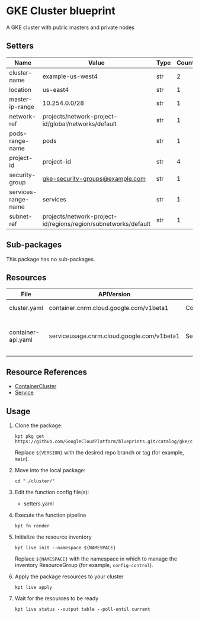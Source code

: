 <!-- BEGINNING OF PRE-COMMIT-BLUEPRINT DOCS HOOK:TITLE -->
# GKE Cluster blueprint


<!-- END OF PRE-COMMIT-BLUEPRINT DOCS HOOK:TITLE -->
<!-- BEGINNING OF PRE-COMMIT-BLUEPRINT DOCS HOOK:BODY -->
A GKE cluster with public masters and private nodes

## Setters

|        Name         |                             Value                              | Type | Count |
|---------------------|----------------------------------------------------------------|------|-------|
| cluster-name        | example-us-west4                                               | str  |     2 |
| location            | us-east4                                                       | str  |     1 |
| master-ip-range     | 10.254.0.0/28                                                  | str  |     1 |
| network-ref         | projects/network-project-id/global/networks/default            | str  |     1 |
| pods-range-name     | pods                                                           | str  |     1 |
| project-id          | project-id                                                     | str  |     4 |
| security-group      | gke-security-groups@example.com                                | str  |     1 |
| services-range-name | services                                                       | str  |     1 |
| subnet-ref          | projects/network-project-id/regions/region/subnetworks/default | str  |     1 |

## Sub-packages

This package has no sub-packages.

## Resources

|        File        |                 APIVersion                 |       Kind       |               Name                |   Namespace    |
|--------------------|--------------------------------------------|------------------|-----------------------------------|----------------|
| cluster.yaml       | container.cnrm.cloud.google.com/v1beta1    | ContainerCluster | example-us-east4                  | config-control |
| container-api.yaml | serviceusage.cnrm.cloud.google.com/v1beta1 | Service          | project-id-cluster-name-container | config-control |

## Resource References

- [ContainerCluster](https://cloud.google.com/config-connector/docs/reference/resource-docs/container/containercluster)
- [Service](https://cloud.google.com/config-connector/docs/reference/resource-docs/serviceusage/service)

## Usage

1.  Clone the package:
    ```shell
    kpt pkg get https://github.com/GoogleCloudPlatform/blueprints.git/catalog/gke/cluster@${VERSION}
    ```
    Replace `${VERSION}` with the desired repo branch or tag
    (for example, `main`).

1.  Move into the local package:
    ```shell
    cd "./cluster/"
    ```

1.  Edit the function config file(s):
    - setters.yaml

1.  Execute the function pipeline
    ```shell
    kpt fn render
    ```

1.  Initialize the resource inventory
    ```shell
    kpt live init --namespace ${NAMESPACE}
    ```
    Replace `${NAMESPACE}` with the namespace in which to manage
    the inventory ResourceGroup (for example, `config-control`).

1.  Apply the package resources to your cluster
    ```shell
    kpt live apply
    ```

1.  Wait for the resources to be ready
    ```shell
    kpt live status --output table --poll-until current
    ```

<!-- END OF PRE-COMMIT-BLUEPRINT DOCS HOOK:BODY -->
